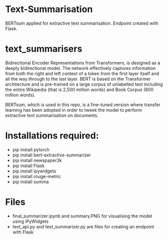 # Text-Summarisation
BERTsum applied for extractive text summarisation. Endpoint created with Flask.

# text_summarisers

Bidirectional Encoder Representations from Transformers, is designed as a deeply 
bidirectional model. The network effectively captures information from both the 
right and left context of a token from the first layer itself and all the way 
through to the last layer. BERT is based on the Transformer architecture and is 
pre-trained on a large corpus of unlabelled text including the entire Wikipedia 
(that is 2,500 million words) and Book Corpus (800 million words). 

BERTsum, which is used in this repo, is a fine-tuned version where transfer 
learning has been adopted in order to tweek the model to perform extractive text 
summarisation on documents. 

# Installations required:
- pip install pytorch
- pip install bert-extractive-summarizer
- pip install newspaper3k
- pip install Flask
- pip install ipywidgets
- pip install rouge-metric
- pip install summa

# Files
- final_summarizer.ipynb and summary.PNG for visualising the model using iPyWidgets
- text_api.py and text_summarizer.py are files for creating an endpoint with Flask
